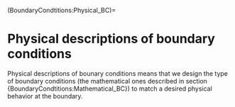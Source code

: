 (BoundaryCondtitions:Physical_BC)=
# Physical descriptions of boundary conditions

Physical descriptions of bounary conditions means that we design the type of boundary conditions (the mathematical ones described in section {BoundaryCondtitions:Mathematical_BC}) to match a desired physical behavior at the boundary.

